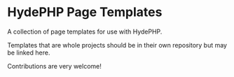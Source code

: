 # HydePHP Page Templates

A collection of page templates for use with HydePHP.

Templates that are whole projects should be in their own repository but may be linked here.

Contributions are very welcome!